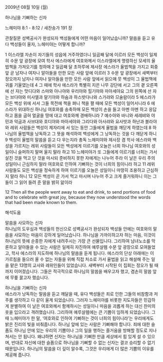 2009년 08월 10일 (월)

하나님을 기뻐하는 신자



느헤미야 8:1 - 8:12 / 새찬송가 191 장


관찰질문
성벽공사가 완성되자 백성들에게 어떤 마음이 일어났습니까?
말씀을 듣고 유다 백성들이 울자, 느헤미야는 어떻게 합니까?

1 이스라엘 자손이 자기들의 성읍에 거주하였더니 일곱째 달에 이르러 모든 백성이 일제히 수문 앞 광장에 모여 학사 에스라에게 여호와께서 이스라엘에게 명령하신 모세의 율법책을 가져오기를 청하매 2 일곱째 달 초하루에 제사장 에스라가 율법책을 가지고 회중 앞 곧 남자나 여자나 알아들을 만한 모든 사람 앞에 이르러 3 수문 앞 광장에서 새벽부터 정오까지 남자나 여자나 알아들을 만한 모든 사람 앞에서 읽으매 뭇 백성이 그 율법책에 귀를 기울였는데 4 그 때에 학사 에스라가 특별히 지은 나무 강단에 서고 그의 곁 오른쪽에 선 자는 맛디댜와 스마와 아나야와 우리야와 힐기야와 마아세야요 그의 왼쪽에 선 자는 브다야와 미사엘과 말기야와 하숨과 하스밧다나와 스가랴와 므술람이라 
5 에스라가 모든 백성 위에 서서 그들 목전에 책을 펴니 책을 펼 때에 모든 백성이 일어서니라 6 에스라가 위대하신 하나님 여호와를 송축하매 모든 백성이 손을 들고 아멘 아멘 하고 응답하고 몸을 굽혀 얼굴을 땅에 대고 여호와께 경배하니라 7 예수아와 바니와 세레뱌와 야민과 악굽과 사브대와 호디야와 마아세야와 그리다와 아사랴와 요사밧과 하난과 블라야와 레위 사람들은 백성이 제자리에 서 있는 동안 그들에게 율법을 깨닫게 하였는데 8 하나님의 율법책을 낭독하고 그 뜻을 해석하여 백성에게 그 낭독하는 것을 다 깨닫게 하니 9 백성이 율법의 말씀을 듣고 다 우는지라 총독 느헤미야와 제사장 겸 학사 에스라와 백성을 가르치는 레위 사람들이 모든 백성에게 이르기를 오늘은 너희 하나님 여호와의 성일이니 슬퍼하지 말며 울지 말라 하고 
10 느헤미야가 또 그들에게 이르기를 너희는 가서 살진 것을 먹고 단 것을 마시되 준비하지 못한 자에게는 나누어 주라 이 날은 우리 주의 성일이니 근심하지 말라 여호와로 인하여 기뻐하는 것이 너희의 힘이니라 하고 11 레위 사람들도 모든 백성을 정숙하게 하여 이르기를 오늘은 성일이니 마땅히 조용하고 근심하지 말라 하니 12 모든 백성이 곧 가서 먹고 마시며 나누어 주고 크게 즐거워하니 이는 그들이 그 읽어 들려 준 말을 밝히 앎이라  

12 Then all the people went away to eat and drink, to send portions of food and to celebrate with great joy, because they now understood the words that had been made known to them.

해석도움





말씀을 사모하는 신자  
하나님의 도우심과 백성들의 헌신으로 성벽공사가 완성되자 백성들 안에는 여호와의 말씀을 사모하는 마음이 강하게 일어났습니다. 하나님을 가까이하고자 하는 마음, 이것이 하나님의 뜻에 순종한 자에게 내려주시는 가장 큰 선물입니다. 그리하여 남녀노소를 막론하고 알아들을 수 있는 사람은 일제히 자진하여 예루살렘 수문 앞 광장으로 모여들었고, 학사 에스라의 지도하에 하나님의 말씀을 듣게 됩니다. 에스라의 단상 아래에는 이 가르침을 들으러 올 수 없는 자들을 위해 직접 처소로 가서 율법을 읽고 해설해 주는 일을 맡은 13명의 교사와 레위인들이 있었습니다. 새벽부터 시작된 이 집회는 정오가 될 때까지 이어졌습니다. 그들은 적극적으로 하나님의 말씀을 배우고자 했고, 겸손히 말씀 앞에 무릎 꿇고자 했습니다.   

하나님을 기뻐하는 신자  
에스라가 낭독하는 말씀을 듣고 깨달을 때, 유다 백성들은 죄로 인한 그들의 비참함과 저주를 생각하고 다 같이 울게 되었습니다. 그러자 느헤미야를 비롯한 지도자들은 민감하게 분별하여 이 날은 여호와께서 함께하시는 성일이니 마음을 괴롭게 하는 대신 찬미의 옷을 입으라고 격려했습니다. 그리하여 예루살렘에는 큰 기쁨이 임하게 되었습니다. 그때 느헤미야가 한 말, ‘여호와로 인하여 기뻐하는 것이 너희의 힘이니라’는 우리에게도 밝은 진리의 빛을 비춰줍니다. 하나님 앞에 있는 사람은 기뻐해야 합니다. 죄에 대한 슬픔도 하나님 안에 있는 우리의 기쁨이나 그의 일을 행하는 즐거움을 방해할 정도로 지나쳐서는 안 됩니다. 왜냐하면 신자는 하나님을 기뻐한 만큼 세상에서 힘 있게 설 수 있으며, 반대로 자신에 대한 슬픔으로 하나님을 기뻐할 수 없는 신자는 결코 승리할 수 없기 때문입니다. 하나님의 말씀을 더 깊이 알수록, 그것은 우리에게 더 많은 기쁨의 이유를 제공해 줍니다.